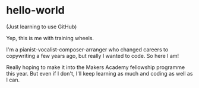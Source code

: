 # hello-world
(Just learning to use GitHub)

Yep, this is me with training wheels.

I'm a pianist-vocalist-composer-arranger who changed careers to copywriting a few years ago, but really I wanted to code.
So here I am!

Really hoping to make it into the Makers Academy fellowship programme this year. But even if I don't, I'll keep learning as much and coding as well as I can.
